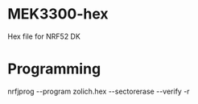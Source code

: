 # MEK3300-hex
Hex file for NRF52 DK

# Programming
nrfjprog --program zolich.hex --sectorerase --verify -r

